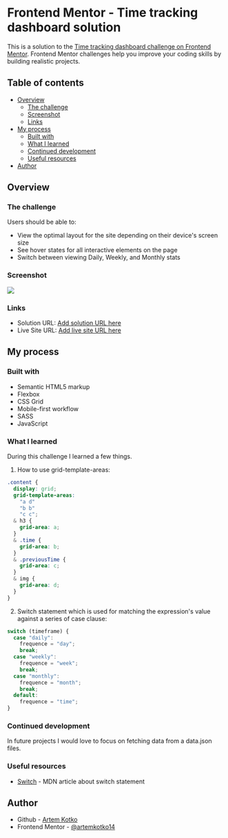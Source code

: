 # Frontend Mentor - Time tracking dashboard solution

This is a solution to the [Time tracking dashboard challenge on Frontend Mentor](https://www.frontendmentor.io/challenges/time-tracking-dashboard-UIQ7167Jw). Frontend Mentor challenges help you improve your coding skills by building realistic projects.

## Table of contents

- [Overview](#overview)
  - [The challenge](#the-challenge)
  - [Screenshot](#screenshot)
  - [Links](#links)
- [My process](#my-process)
  - [Built with](#built-with)
  - [What I learned](#what-i-learned)
  - [Continued development](#continued-development)
  - [Useful resources](#useful-resources)
- [Author](#author)

## Overview

### The challenge

Users should be able to:

- View the optimal layout for the site depending on their device's screen size
- See hover states for all interactive elements on the page
- Switch between viewing Daily, Weekly, and Monthly stats

### Screenshot

![](./screenshot.jpg)

### Links

- Solution URL: [Add solution URL here](https://your-solution-url.com)
- Live Site URL: [Add live site URL here](https://your-live-site-url.com)

## My process

### Built with

- Semantic HTML5 markup
- Flexbox
- CSS Grid
- Mobile-first workflow
- SASS
- JavaScript

### What I learned

During this challenge I learned a few things.

1. How to use grid-template-areas:

```css
.content {
  display: grid;
  grid-template-areas:
    "a d"
    "b b"
    "c c";
  & h3 {
    grid-area: a;
  }
  & .time {
    grid-area: b;
  }
  & .previousTime {
    grid-area: c;
  }
  & img {
    grid-area: d;
  }
}
```

2. Switch statement which is used for matching the expression's value against a series of case clause:

```js
switch (timeframe) {
  case "daily":
    frequence = "day";
    break;
  case "weekly":
    frequence = "week";
    break;
  case "monthly":
    frequence = "month";
    break;
  default:
    frequence = "time";
}
```

### Continued development

In future projects I would love to focus on fetching data from a data.json files.

### Useful resources

- [Switch](https://developer.mozilla.org/en-US/docs/Web/JavaScript/Reference/Statements/switch) - MDN article about switch statement

## Author

- Github - [Artem Kotko](https://github.com/artemkotko14)
- Frontend Mentor - [@artemkotko14](https://www.frontendmentor.io/profile/artemkotko14)
